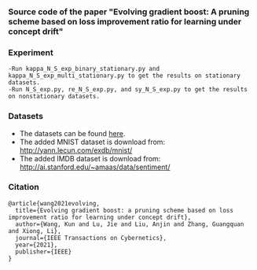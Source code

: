 ### Source code of the paper "Evolving gradient boost: A pruning scheme based on loss improvement ratio for learning under concept drift"


### Experiment
```
-Run kappa_N_S_exp_binary_stationary.py and kappa_N_S_exp_multi_stationary.py to get the results on stationary datasets.
-Run N_S_exp.py, re_N_S_exp.py, and sy_N_S_exp.py to get the results on nonstationary datasets.
```
### Datasets

- The datasets can be found [here](https://github.com/kunkun111/TCYB-LIR-eGB).
- The added MNIST dataset is download from: http://yann.lecun.com/exdb/mnist/
- The added IMDB dataset is download from: http://ai.stanford.edu/~amaas/data/sentiment/

### Citation
```
@article{wang2021evolving,
  title={Evolving gradient boost: a pruning scheme based on loss improvement ratio for learning under concept drift},
  author={Wang, Kun and Lu, Jie and Liu, Anjin and Zhang, Guangquan and Xiong, Li},
  journal={IEEE Transactions on Cybernetics},
  year={2021},
  publisher={IEEE}
}
```
